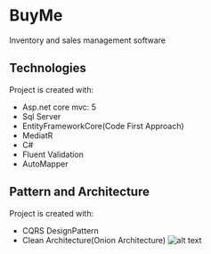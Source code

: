# BuyMe
Inventory and sales management software
## Technologies
Project is created with:
* Asp.net core mvc: 5
* Sql Server
* EntityFrameworkCore(Code First Approach)
* MediatR
* C#
* Fluent Validation
* AutoMapper

## Pattern and Architecture
Project is created with:
* CQRS DesignPattern
* Clean Architecture(Onion Architecture)
![alt text](https://res.cloudinary.com/practicaldev/image/fetch/s--sWdyI1q4--/c_limit%2Cf_auto%2Cfl_progressive%2Cq_auto%2Cw_880/https://dev-to-uploads.s3.amazonaws.com/i/dhti2v0e1smn055tages.png)
